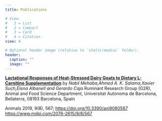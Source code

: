 ```yaml
---
title: Publications

# View.
#   1 = List
#   2 = Compact
#   3 = Card
#   4 = Citation
view: 4

# Optional header image (relative to `static/media/` folder).
header:
  caption: ""
  image: ""
---
```

**[Lactational Responses of Heat-Stressed Dairy Goats to Dietary L-Carnitine Supplementation](https://www.mdpi.com/2076-2615/9/8/567)**
by _Nabil Mehaba,Ahmed A. K. Salama,Xavier Such,Elena Albanell and Gerardo Caja_
Ruminant Research Group (G2R), Animal and Food Science Department, Universitat Autònoma de Barcelona, Bellaterra, 08193 Barcelona, Spain

Animals 2019, 9(8), 567; https://doi.org/10.3390/ani9080567
https://www.mdpi.com/2076-2615/9/8/567

